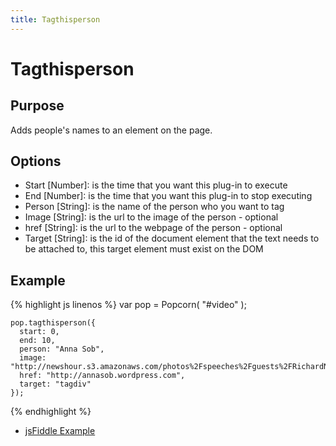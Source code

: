 ```yaml
---
title: Tagthisperson
---
```

# Tagthisperson #

## Purpose ##

Adds people's names to an element on the page.

## Options ##

* Start \[Number\]: is the time that you want this plug-in to execute
* End \[Number\]: is the time that you want this plug-in to stop executing
* Person \[String\]: is the name of the person who you want to tag
* Image \[String\]: is the url to the image of the person - optional
* href \[String\]: is the url to the webpage of the person - optional
* Target \[String\]: is the id of the document element that the text needs to be attached to, this target element must exist on the DOM

## Example ##

{% highlight js linenos %}
    var pop = Popcorn( "#video" );

    pop.tagthisperson({
      start: 0,
      end: 10,
      person: "Anna Sob",
      image: "http://newshour.s3.amazonaws.com/photos%2Fspeeches%2Fguests%2FRichardNSmith_thumbnail.jpg",
      href: "http://annasob.wordpress.com",
      target: "tagdiv"
    });
{% endhighlight %}

* [jsFiddle Example](http://jsfiddle.net/popcornjs/ya23v/)
